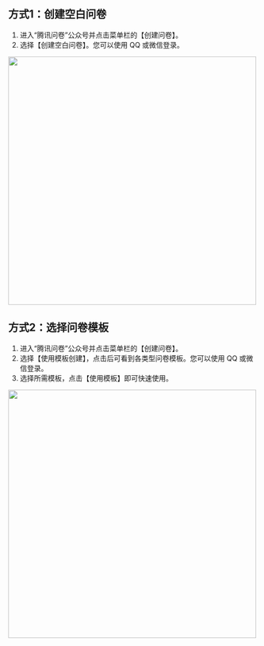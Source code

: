 ## 方式1：创建空白问卷

1. 进入“腾讯问卷”公众号并点击菜单栏的【创建问卷】。
2. 选择【创建空白问卷】。您可以使用 QQ 或微信登录。

<img src="https://main.qcloudimg.com/raw/422d9570868531fb1ff30bfee679b55c/%E5%88%9B%E5%BB%BA%E9%97%AE%E5%8D%B7.png" width="500">

## 方式2：选择问卷模板

1. 进入“腾讯问卷”公众号并点击菜单栏的【创建问卷】。
2. 选择【使用模板创建】，点击后可看到各类型问卷模板。您可以使用 QQ 或微信登录。
3. 选择所需模板，点击【使用模板】即可快速使用。

<img src="https://main.qcloudimg.com/raw/a612649e828b4baa6f03f294b9abd88c/%E6%A8%A1%E6%9D%BF.png" width="500">
